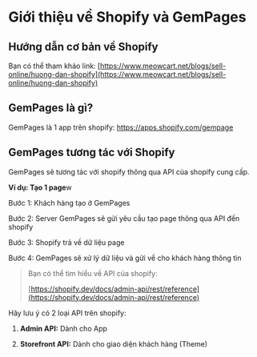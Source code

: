 # Giới thiệu về Shopify và GemPages

## Hướng dẫn cơ bản về Shopify
Bạn có thể tham khảo link: [https://www.meowcart.net/blogs/sell-online/huong-dan-shopify](https://www.meowcart.net/blogs/sell-online/huong-dan-shopify)

## GemPages là gì?

GemPages là 1 app trên shopify: https://apps.shopify.com/gempage

## GemPages tương tác với Shopify

GemPages sẽ tương tác với shopify thông qua API của shopify cung cấp.

**Ví dụ: Tạo 1 page**w

Bước 1: Khách hàng tạo ở GemPages

Bước 2: Server GemPages sẽ gửi yêu cầu tạo page thông qua API đến shopify

Bước 3: Shopify trả về dữ liệu page

Bước 4: GemPages sẽ xử lý dữ liệu và gửi về cho khách hàng thông tin

> Bạn có thể tìm hiểu về API của shopify:
>
> [https://shopify.dev/docs/admin-api/rest/reference](https://shopify.dev/docs/admin-api/rest/reference)

Hãy lưu ý có 2 loại API trên shopify:

1. **Admin API:** Dành cho App

2. **Storefront API:** Dành cho giao diện khách hàng (Theme)
